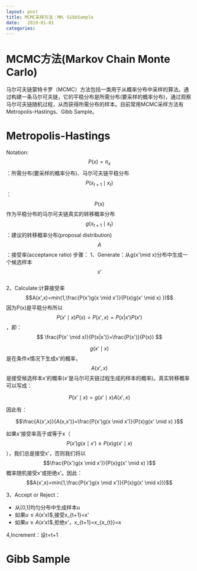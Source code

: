 ```yaml
---
layout: post
title: MCMC采样方法：MH、GibbSample
date:   2019-01-01
categories: 
---
```


# MCMC方法(Markov Chain Monte Carlo)
马尔可夫链蒙特卡罗（MCMC）方法包括一类用于从概率分布中采样的算法。通过构建一条马尔可夫链，它的平稳分布是所需分布(要采样的概率分布)，通过观察马尔可夫链随机过程，从而获得所需分布的样本。目前常用MCMC采样方法有Metropolis-Hastings、Gibb Sample。 
# Metropolis-Hastings  
Notation:  
$$P(x)=\pi_{x}$$：所需分布(要采样的概率分布)、马尔可夫链平稳分布
$$P(x_{t+1}\mid x_{t})$$：$$P(x)$$作为平稳分布的马尔可夫链真实的转移概率分布
$$g(x_{t+1}\mid x_{t})$$：建议的转移概率分布(proposal distribution)
$$A$$：接受率(acceptance ratio)
步骤：
1、Generate：从g(x'\mid x)分布中生成一个候选样本$$x'$$   
2、Calculate:计算接受率$$A(x',x)=min(1,\frac{P(x')g(x \mid x')}{P(x)g(x' \mid x) })$$
因为P(x)是平稳分布所以$$P(x'\mid x)P(x)=P(x',x)=P(x|x')P(x')$$，即：  
$$
\frac{P(x' \mid x)}{P(x|x')}=\frac{P(x')}{P(x)}
$$    

$$g(x'\mid x)$$是在条件x情况下生成x'的概率，$$A(x',x)$$是接受候选样本x'的概率(x'是马尔可夫链过程生成的样本的概率)。真实转移概率可以写成：  

$$P(x' \mid x)=g(x' \mid x)A(x',x)$$   

因此有：  

$$\frac{A(x',x)}{A(x,x')}=\frac{P(x')g(x \mid x')}{P(x)g(x' \mid x) }$$    

如果x'接受率高于或等于x（$$P(x')g(x \mid x') \ge P(x)g(x' \mid x)$$），我们总是接受x'，否则我们将以$$\frac{P(x')g(x \mid x')}{P(x)g(x' \mid x) }$$概率随机接受x'或拒绝x'。因此：  
$$A(x',x)=min(1,\frac{P(x')g(x \mid x')}{P(x)g(x' \mid x)})$$

3、Accept or Reject：  
+ 从[0,1]均匀分布中生成样本u
+ 如果$u \le A(x'x)$$,接受x_{t+1}=x'
+ 如果$u \ge A(x'x)$$,拒绝x'，x_{t+1}=x_{x_{t}}=x

4,Increment：设t=t+1
# Gibb Sample
